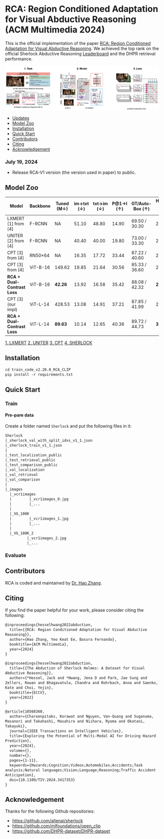 # RCA: Region Conditioned Adaptation for Visual Abductive Reasoning (ACM Multimedia 2024)

This is the official implementation of the paper [RCA: Region Conditioned Adaptation for Visual Abductive Reasoning](https://arxiv.org/pdf/2303.10428). We achieved the top rank on the official Sherlock Abductive Reasoning [Leaderboard](https://leaderboard.allenai.org/sherlock/submissions/public) and the DHPR retrieval performance.

<div align="center">
  <img src="./images/overview.png" width="800px"/>
</div>

- [Updates](#updates)
- [Model Zoo](#model-zoo)
- [Installation](#installation)
- [Quick Start](#quick-start)
- [Contributors](#contributors)
- [Citing](#citing)
- [Acknowledgement](#Acknowledgement)

### July 19, 2024
* Release RCA-V1 version (the version used in paper) to public.

## Model Zoo
| Model | Backbone | Tuned (M↓) | im→txt (↓) | txt→im (↓) | P@1→I (↑) | GT/Auto-Box (↑) | Human Acc (↑) | Model Link |
|----------|------------|-----------|--------------|-------------|------------|-------------|-------------|-------------|
| LXMERT [1] from [4] |  F-RCNN  | NA | 51.10 | 48.80 | 14.90 | 69.50 / 30.30 | 21.10 |NA|
| UNITER [2] from [4]  |  F-RCNN  | NA | 40.40 | 40.00 | 19.80 | 73.00 / 33.30 | 22.90 |NA|
| CPT [3] from [4]    | RN50×64  | NA | 16.35 | 17.72 | 33.44 | 87.22 / 40.60 | 27.12 |NA|
| CPT [3] from [4]    | ViT-B-16 |149.62 | 19.85 | 21.64 | 30.56 | 85.33 / 36.60 | 21.31 |[pth]()|
| **RCA + Dual-Contrast Loss** | ViT-B-16 |**42.26** | 13.92 | 16.58 | 35.42 | 88.08 / 42.32 | **27.51** |[pth]()|
| CPT [3] (our impl) | ViT-L-14 |428.53 | 13.08 | 14.91 | 37.21 | 87.85 / 41.99 | 29.58 |[pth]()|
| **RCA + Dual-Contrast Loss**  | ViT-L-14 | **89.63** | 10.14 | 12.65 | 40.36 | 89.72 / 44.73 | **31.74** |[pth]()|

[1. LXMERT](https://aclanthology.org/D19-1514.pdf)
[2. UNITER](https://www.ecva.net/papers/eccv_2020/papers_ECCV/papers/123750103.pdf)
[3. CPT](https://arxiv.org/pdf/2109.11797)
[4. SHERLOCK](https://www.ecva.net/papers/eccv_2022/papers_ECCV/papers/136960549.pdf)

## Installation
```
cd train_code_v2.20.0_RCA_CLIP
pip install -r requirements.txt
```
## Quick Start
### Train
#### Pre-pare data
Create a folder named `Sherlock` and put the following files in it:
```
Sherlock
|_sherlock_val_with_split_idxs_v1_1.json
|_sherlock_train_v1_1.json
|
|_test_localization_public
|_test_retrieval_public
|_test_comparison_public
|_val_localization
|_val_retrieval
|_val_comparison
|
|_images
  |_vcr1images
  |        |_vcr1images_0.jpg
  |        |_...
  |
  |_VG_100K
  |        |_vcr1images_1.jpg
  |        |_...
  |
  |_VG_100K_2
          |_vcr1images_2.jpg
          |_...
```
### Evaluate

## Contributors
RCA is coded and maintained by [Dr. Hao Zhang](https://hzhang57.github.io/).


## Citing
If you find the paper helpful for your work, please consider citing the following:

```
@inproceedings{hesselhwang2022abduction,
  title={{RCA: Region Conditioned Adaptation for Visual Abductive Reasoning}},
  author={Hao Zhang, Yeo Keat Ee, Basura Fernando},
  booktitle={ACM Multimedia},
  year={2024}
}
```

```
@inproceedings{hesselhwang2022abduction,
  title={{The Abduction of Sherlock Holmes: A Dataset for Visual Abductive Reasoning}},
  author={*Hessel, Jack and *Hwang, Jena D and Park, Jae Sung and Zellers, Rowan and Bhagavatula, Chandra and Rohrbach, Anna and Saenko, Kate and Choi, Yejin},
  booktitle={ECCV},
  year={2022}
}
```

```
@article{10568360,
  author={Charoenpitaks, Korawat and Nguyen, Van-Quang and Suganuma, Masanori and Takahashi, Masahiro and Niihara, Ryoma and Okatani, Takayuki},
  journal={IEEE Transactions on Intelligent Vehicles}, 
  title={Exploring the Potential of Multi-Modal AI for Driving Hazard Prediction}, 
  year={2024},
  volume={},
  number={},
  pages={1-11},
  keywords={Hazards;Cognition;Videos;Automobiles;Accidents;Task analysis;Natural languages;Vision;Language;Reasoning;Traffic Accident Anticipation},
  doi={10.1109/TIV.2024.3417353}
}

```
## Acknowledgement
Thanks for the following Github repositories:
- https://github.com/allenai/sherlock
- https://github.com/mlfoundations/open_clip
- https://github.com/DHPR-dataset/DHPR-dataset

